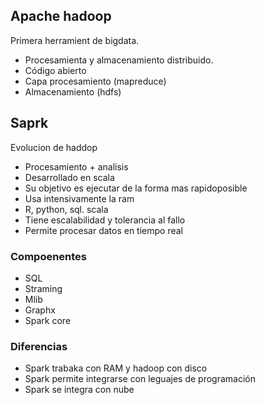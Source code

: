 ## Apache hadoop
Primera herramient de bigdata.
- Procesamienta y almacenamiento distribuido.
- Código abierto
- Capa procesamiento (mapreduce)
- Almacenamiento (hdfs)

## Saprk
Evolucion de haddop
- Procesamiento + analisis
- Desarrollado en scala
- Su objetivo es ejecutar de la forma mas rapidoposible
- Usa intensivamente la ram
- R, python, sql. scala
- Tiene escalabilidad y tolerancia al fallo
- Permite procesar datos en tiempo real

### Compoenentes
- SQL
- Straming
- Mlib
- Graphx
- Spark core

### Diferencias
- Spark trabaka con RAM y hadoop con disco
- Spark permite integrarse con leguajes de programación
- Spark se integra con nube